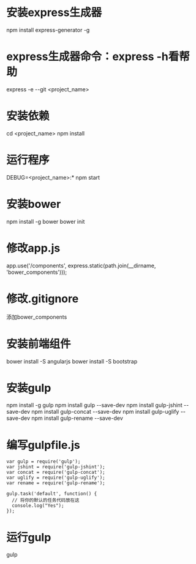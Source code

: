 
# 安装express生成器
npm install express-generator -g

# express生成器命令：express -h看帮助
express -e --git <project_name>

# 安装依赖
cd <project_name>
npm install

# 运行程序
DEBUG=<project_name>:* npm start

# 安装bower
npm install -g bower
bower init

# 修改app.js
app.use('/components', express.static(path.join(__dirname, 'bower_components')));

# 修改.gitignore
添加bower_components

# 安装前端组件
bower install -S angularjs
bower install -S bootstrap

# 安装gulp
npm install -g gulp
npm install gulp --save-dev
npm install gulp-jshint --save-dev
npm install gulp-concat --save-dev
npm install gulp-uglify --save-dev
npm install gulp-rename --save-dev

# 编写gulpfile.js
```
var gulp = require('gulp');
var jshint = require('gulp-jshint');
var concat = require('gulp-concat');
var uglify = require('gulp-uglify');
var rename = require('gulp-rename');

gulp.task('default', function() {
  // 将你的默认的任务代码放在这
  console.log("Yes");
});

```

# 运行gulp
gulp

